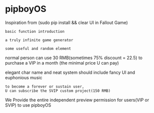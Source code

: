 # pipboyOS
Inspiration from (sudo pip install && clear UI in Fallout Game)
 
    basic function introduction

    a truly infinite game generator 

    some useful and random element 

normal person can use 30 RMB(sometimes 75% discount = 22.5) to purchase a VIP in a month (the minimal price U can pay)

elegant char name and neat system should include fancy UI and euphonious music 

    to become a forever or sustain user, 
    U can subscribe the SVIP custom project(150 RMB)

We Provide the entire independent preview permission for users(VIP or SVIP) to use pipboyOS
    
